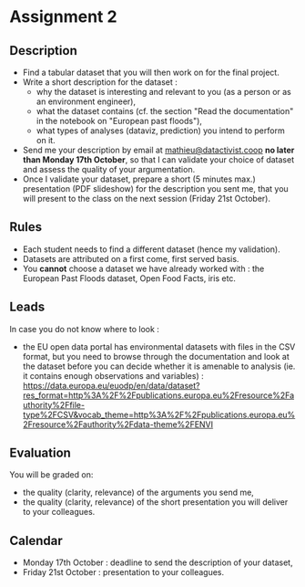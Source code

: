 # Assignment 2

## Description

- Find a tabular dataset that you will then work on for the final project.
- Write a short description for the dataset :
  - why the dataset is interesting and relevant to you (as a person or as an environment engineer),
  - what the dataset contains (cf. the section "Read the documentation" in the notebook on "European past floods"),
  - what types of analyses (dataviz, prediction) you intend to perform on it.
- Send me your description by email at <mathieu@datactivist.coop> **no later than Monday 17th October**, so that I can validate your choice of dataset and assess the quality of your argumentation.
- Once I validate your dataset, prepare a short (5 minutes max.) presentation (PDF slideshow) for the description you sent me, that you will present to the class on the next session (Friday 21st October).

## Rules

- Each student needs to find a different dataset (hence my validation).
- Datasets are attributed on a first come, first served basis.
- You **cannot** choose a dataset we have already worked with : the European Past Floods dataset, Open Food Facts, iris etc.

## Leads

In case you do not know where to look :

- the EU open data portal has environmental datasets with files in the CSV format, but you need to browse through the documentation and look at the dataset before you can decide whether it is amenable to analysis (ie. it contains enough observations and variables) : <https://data.europa.eu/euodp/en/data/dataset?res_format=http%3A%2F%2Fpublications.europa.eu%2Fresource%2Fauthority%2Ffile-type%2FCSV&vocab_theme=http%3A%2F%2Fpublications.europa.eu%2Fresource%2Fauthority%2Fdata-theme%2FENVI>

## Evaluation

You will be graded on:

- the quality (clarity, relevance) of the arguments you send me,
- the quality (clarity, relevance) of the short presentation you will deliver to your colleagues.

## Calendar

- Monday 17th October : deadline to send the description of your dataset,
- Friday 21st October : presentation to your colleagues.
